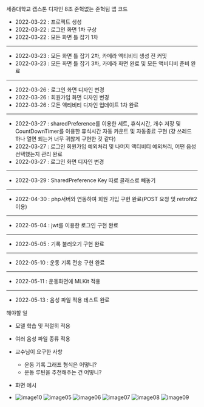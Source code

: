 
세종대학교 캡스톤 디자인 8조 준혁없는 준혁팀 앱 코드


- 2022-03-22 : 프로젝트 생성
- 2022-03-22 : 로그인 화면 1차 구상
- 2022-03-22 : 모든 화면 틀 잡기 1차
---
- 2022-03-23 : 모든 화면 틀 잡기 2차, 카메라 액티비티 생성 전 커밋
- 2022-03-23 : 모든 화면 틀 잡기 3차, 카메라 화면 완료 및 모든 액비티비 준비 완료
---
- 2022-03-26 : 로그인 화면 디자인 변경
- 2022-03-26 : 회원가입 화면 디자인 변경
- 2022-03-26 : 모든 액티비티 디자인 업데이트 1차 완료
---
- 2022-03-27 : sharedPreference를 이용한 세트, 휴식시간, 개수 저장 및 CountDownTimer를 이용한 휴식시간 자동 카운트 및 자동종료 구현 (걍 쓰레드 하나 열면 되는거 너무 귀찮게 구현한 것 같다)
- 2022-03-27 : 로그인 회원가입 예외처리 및 나머지 액티비티 예외처리, 어떤 음성 선택했는지 관리 완료
- 2022-03-27 : 로그인 화면 디자인 변경
---
- 2022-03-29 : SharedPreference Key 따로 클래스로 빼놓기
---
- 2022-04-30 : php서버와 연동하여 회원 가입 구현 완료(POST 요청 및 retrofit2 이용)
---
- 2022-05-04 : jwt를 이용한 로그인 구현 완료
---
- 2022-05-05 : 기록 불러오기 구현 완료
---
- 2022-05-10 : 운동 기록 전송 구현 완료
---
- 2022-05-11 : 운동화면에 MLKit 적용
---
- 2022-05-13 : 음성 파일 적용 테스트 완료

해야할 일
 - 모델 학습 및 적절히 적용
 - 여러 음성 파일 종류 적용


- 교수님이 요구한 사항
  - 운동 기록 그래프 형식은 어떻니? 
  - 운동 루틴을 추천해주는 건 어떻니? 
  
- 화면 예시
- ![image10](https://user-images.githubusercontent.com/68932465/198191121-04e5b8dd-b85e-4680-b9f7-430f51782b90.png)
![image05](https://user-images.githubusercontent.com/68932465/198191122-204db4b8-c22e-4786-9e09-b65c304bbd65.png)
![image06](https://user-images.githubusercontent.com/68932465/198191124-2c5ce2f1-d803-4e90-b8b2-eb087d663829.png)
![image07](https://user-images.githubusercontent.com/68932465/198191127-c96da8bd-eb96-4e34-998e-7756b3e690ae.png)
![image08](https://user-images.githubusercontent.com/68932465/198191130-442fd595-4b94-43eb-80b7-41f31b79df3d.png)
![image09](https://user-images.githubusercontent.com/68932465/198191133-affb03a8-8647-4e7c-96d0-3209760e93f8.png)

